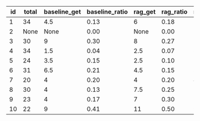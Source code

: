 | **id** | **total** | **baseline_get** | **baseline_ratio** | **rag_get** | **rag_ratio** | **mvrag_get** | **mvrag_ratio** |
|--------|--------------------|------------------|--------------------|-------------|---------------|---------------|-----------------|
| 1      | 34                 | 4.5              | 0.13               | 6           | 0.18          | 5             | 0.15            |
| 2      | None               | None             | 0.00               | None        | 0.00          | None          | 0.00            |
| 3      | 30                 | 9                | 0.30               | 8           | 0.27          | 10.5          | 0.35            |
| 4      | 34                 | 1.5              | 0.04               | 2.5         | 0.07          | 3.5           | 0.10            |
| 5      | 24                 | 3.5              | 0.15               | 2.5         | 0.10          | 2.5           | 0.10            |
| 6      | 31                 | 6.5              | 0.21               | 4.5         | 0.15          | 8.5           | 0.27            |
| 7      | 20                 | 4                | 0.20               | 4           | 0.20          | 4             | 0.20            |
| 8      | 30                 | 4                | 0.13               | 7.5         | 0.25          | 5.5           | 0.18            |
| 9      | 23                 | 4                | 0.17               | 7           | 0.30          | 5             | 0.22            |
| 10     | 22                 | 9                | 0.41               | 11          | 0.50          | 9             | 0.41            |
